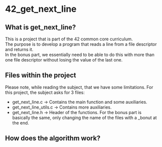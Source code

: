 # 42_get_next_line
## What is get_next_line?
This is a project that is part of the 42 common core curriculum.  
The purpose is to develop a program that reads a line from a file descriptor and returns it.  
In the bonus part, we essentially need to be able to do this with more than one file descriptor without losing the value of the last one.

## Files within the project
Please note, while reading the subject, that we have some limitations.
For this project, the subject asks for 3 files:
- get_next_line.c -> Contains the main function and some auxiliaries.
- get_next_line_utils.c -> Contains more auxiliaries.
- get_next_line.h -> Header of the functions.
For the bonus part is basically the same, only changing the name of the files with a _bonut at the end.

## How does the algorithm work?
